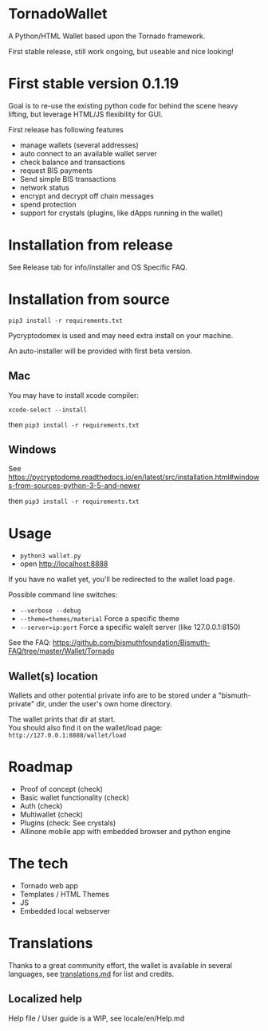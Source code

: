 # TornadoWallet

A Python/HTML Wallet based upon the Tornado framework.

First stable release, still work ongoing, but useable and nice looking!

# First stable version 0.1.19

Goal is to re-use the existing python code for behind the scene heavy lifting, but leverage HTML/JS flexibility for GUI.

First release has following features

- manage wallets (several addresses)
- auto connect to an available wallet server
- check balance and transactions
- request BIS payments
- Send simple BIS transactions
- network status
- encrypt and decrypt off chain messages
- spend protection
- support for crystals (plugins, like dApps running in the wallet)

# Installation from release

See Release tab for info/installer and OS Specific FAQ.

# Installation from source

`pip3 install -r requirements.txt`

Pycryptodomex is used and may need extra install on your machine.

An auto-installer will be provided with first beta version.

## Mac

You may have to install xcode compiler:

`xcode-select --install`

then `pip3 install -r requirements.txt`

## Windows

See 
https://pycryptodome.readthedocs.io/en/latest/src/installation.html#windows-from-sources-python-3-5-and-newer

then `pip3 install -r requirements.txt`


# Usage

* `python3 wallet.py`
* open [http://localhost:8888](http://localhost:8888)

If you have no wallet yet, you'll be redirected to the wallet load page.  

Possible command line switches:    
* `--verbose --debug`
* `--theme=themes/material`  Force a specific theme
* `--server=ip:port`  Force a specific walelt server (like 127.0.0.1:8150)

See the FAQ: https://github.com/bismuthfoundation/Bismuth-FAQ/tree/master/Wallet/Tornado

## Wallet(s) location

Wallets and other potential private info are to be stored under a "bismuth-private" dir, under the user's own home directory.

The wallet prints that dir at start.  
You should also find it on the wallet/load page:  
`http://127.0.0.1:8888/wallet/load`


# Roadmap

* Proof of concept (check)
* Basic wallet functionality (check)
* Auth (check)
* Multiwallet (check)
* Plugins (check: See crystals)
* Allinone mobile app with embedded browser and python engine

# The tech

* Tornado web app
* Templates / HTML Themes
* JS
* Embedded local webserver


# Translations

Thanks to a great community effort, the wallet is available in several languages, see [translations.md](translations.md) for list and credits.

## Localized help
Help file / User guide is a WIP, see locale/en/Help.md

 
